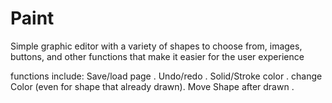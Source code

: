 # Paint
Simple graphic editor with a variety of shapes to choose from, images, buttons, and other functions that make it easier for the user experience

functions include:
Save/load page .
Undo/redo .
Solid/Stroke color .
change Color (even for shape that already drawn).
Move Shape after drawn .
